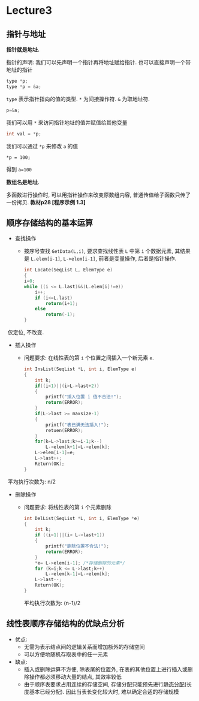 # Lecture3

## 指针与地址

**指针就是地址.**

指针的声明: 我们可以先声明一个指针再将地址赋给指针. 也可以直接声明一个带地址的指针

```c
type *p;
type *p = &a;
```

`type` 表示指针指向的值的类型. `*` 为间接操作符. `&` 为取地址符.

```c
p=&a; 
```

我们可以用 `*` 来访问指针地址的值并赋值给其他变量

```c
int val = *p;
```

我们可以通过 `*p` 来修改 `a` 的值

```
*p = 100;
```

得到 `a=100`

**数组名是地址**. 

多函数进行操作时, 可以用指针操作来改变原数组内容, 普通传值给子函数只传了一份拷贝. **教材p28 [程序示例 1.3]**

## 顺序存储结构的基本运算

* 查找操作

  * 按序号查找 `GetData(L,i)`, 要求查找线性表 `L` 中第 `i` 个数据元素, 其结果是 `L.elem[i-1]`, `L->elem[i-1]`, 前者是变量操作, 后者是指针操作.

    ```c
    int Locate(SeqList L, ElemType e)
    {
    i=0;
    while ((i <= L.last)&&(L.elem[i]!=e))
        i++;
        if (i<=L.last)
            return(i+1);
        else
            return(-1);
    }
    ```

​			仅定位, 不改变.

* 插入操作

  * 问题要求: 在线性表的第 `i` 个位置之间插入一个新元素 `e`.

    ```c
    int InsList(SeqList *L, int i, ElemType e)
    {
        int k;
        if((i<1)||(i>L->last+2))
        {
            printf("插入位置 i 值不合法!");
            return(ERROR);
        }
        if(L->last >= maxsize-1)
        {
            printf("表已满无法插入!");
            retuen(ERROR);
        }
        for(k=L->last;k>=i-1;k--)
            L->elem[k+1]=L->elem[k];
        L->elem[i-1]=e;
        L->last++;
        Return(OK);
    }
    ```

​			平均执行次数为: n/2

* 删除操作

  * 问题要求: 将线性表的第 `i` 个元素删除

    ```c
    int DelList(SeqList *L, int i, ElemType *e)
    {
        int k;
        if ((i<1)||(i> L->last+1))
        {
            printf("删除位置不合法!");
            return(ERROR);
        }
        *e= L->elem[i-1]; /*存储删除的元素*/
        for (k=i;k <= L->last;k++)
            L->elem[k-1]=L->elem[k];
        L->last--;
        Return(OK);
    }
    ```

    平均执行次数为: (n-1)/2

## 线性表顺序存储结构的优缺点分析

* 优点:
  * 无需为表示结点间的逻辑关系而增加额外的存储空间
  * 可以方便地随机存取表中的任一元素
* 缺点:
  * 插入或删除运算不方便, 除表尾的位置外, 在表的其他位置上进行插入或删除操作都必须移动大量的结点, 其效率较低
  * 由于顺序表要求占用连续的存储空间, 存储分配只能预先进行<u>静态分配</u>(长度基本已经分配). 因此当表长变化较大时, 难以确定合适的存储规模